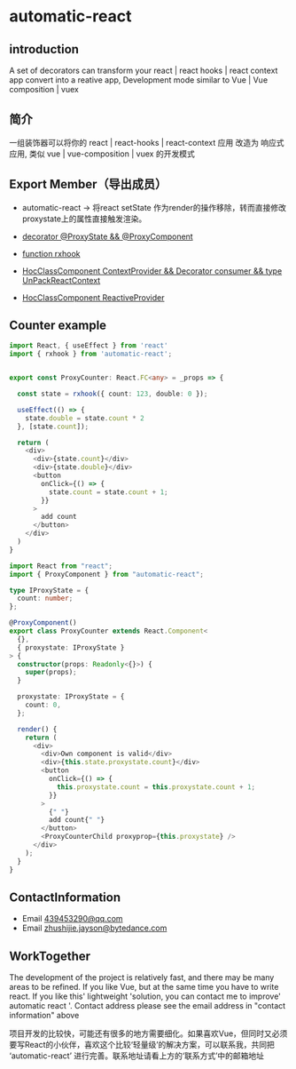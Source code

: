 # automatic-react

## introduction

A set of decorators can transform your react | react hooks | react context app convert into a reative app,
Development mode similar to Vue | Vue composition | vuex

## 简介

一组装饰器可以将你的 react | react-hooks | react-context 应用 改造为 响应式应用,
类似 vue | vue-composition | vuex 的开发模式

## Export Member（导出成员）

- automatic-react -> 将react setState 作为render的操作移除，转而直接修改 proxystate上的属性直接触发渲染。

- [decorator @ProxyState && @ProxyComponent](https://github.com/zhusjfaker/React-Reactive-Proxy-State/wiki/ProxyState-&&-ProxyComponent)
- [function rxhook](https://github.com/zhusjfaker/automatic-react/wiki/function-rxhook) 
- [HocClassComponent ContextProvider && Decorator consumer && type UnPackReactContext](https://github.com/zhusjfaker/automatic-react/wiki/HocClassComponent-ContextProvider-&&-Decorator-consumer-&&-type-UnPackReactContext) 
- [HocClassComponent ReactiveProvider](https://github.com/zhusjfaker/automatic-react/wiki/HocClassComponent-ReactiveProvider)

## Counter example

```typescript
import React, { useEffect } from 'react'
import { rxhook } from 'automatic-react';


export const ProxyCounter: React.FC<any> = _props => {

  const state = rxhook({ count: 123, double: 0 });

  useEffect(() => {
    state.double = state.count * 2
  }, [state.count]);

  return (
    <div>
      <div>{state.count}</div>
      <div>{state.double}</div>
      <button
        onClick={() => {
          state.count = state.count + 1;
        }}
      >
        add count
      </button>
    </div>
  )
}
```

```typescript
import React from "react";
import { ProxyComponent } from "automatic-react";

type IProxyState = {
  count: number;
};

@ProxyComponent()
export class ProxyCounter extends React.Component<
  {},
  { proxystate: IProxyState }
> {
  constructor(props: Readonly<{}>) {
    super(props);
  }

  proxystate: IProxyState = {
    count: 0,
  };

  render() {
    return (
      <div>
        <div>Own component is valid</div>
        <div>{this.state.proxystate.count}</div>
        <button
          onClick={() => {
            this.proxystate.count = this.proxystate.count + 1;
          }}
        >
          {" "}
          add count{" "}
        </button>
        <ProxyCounterChild proxyprop={this.proxystate} />
      </div>
    );
  }
}
```

## ContactInformation
* Email 439453290@qq.com
* Email zhushijie.jayson@bytedance.com

## WorkTogether
<p>
The development of the project is relatively fast, and there may be many areas to be refined. If you like Vue, but at the same time you have to write react. If you like this' lightweight 'solution, you can contact me to improve' automatic react '. Contact address please see the email address in "contact information" above
</p>
<p>
项目开发的比较快，可能还有很多的地方需要细化。如果喜欢Vue，但同时又必须要写React的小伙伴，喜欢这个比较‘轻量级’的解决方案，可以联系我，共同把 ‘automatic-react’ 进行完善。联系地址请看上方的‘联系方式’中的邮箱地址
</p>





